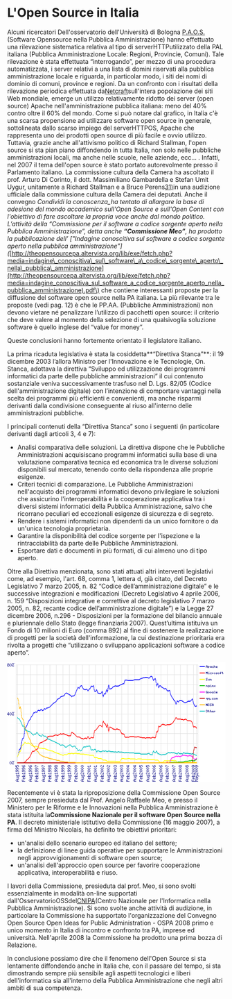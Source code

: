 # L'Open Source in Italia

Alcuni ricercatori Dell'osservatorio dell'Università di Bologna [P.A.O.S.](http://www.paos.it/) \(Software Opensource nella Pubblica Amministrazione\) hanno effettuato una rilevazione sistematica relativa al tipo di serverHTTPutilizzato della PAL italiana \(Pubblica Amministrazione Locale: Regioni, Provincie, Comuni\). Tale rilevazione è stata effettuata “interrogando”, per mezzo di una procedura automatizzata, i server relativi a una lista di domini riservati alla pubblica amministrazione locale e riguarda, in particolar modo, i siti dei nomi di dominio di comuni, province e regioni. Da un confronto con i risultati della rilevazione periodica effettuata da[Netcraft](http://news.netcraft.com/)sull'intera popolazione dei siti Web mondiale, emerge un utilizzo relativamente ridotto dei server \(open source\) Apache nell'amministrazione pubblica italiana: meno del 40% contro oltre il 60% del mondo. Come si può notare dal grafico, in Italia c'è una scarsa propensione ad utilizzare software open source in generale, sottolineata dallo scarso impiego del serverHTTPOS, Apache che rappresenta uno dei prodotti open source di più facile e ovvio utilizzo. Tuttavia, grazie anche all'attivismo politico di Richard Stallman, l'open source si sta pian piano diffondendo in tutta Italia, non solo nelle pubbliche amministrazioni locali, ma anche nelle scuole, nelle aziende, ecc… . Infatti, nel 2007 il tema dell'open source è stato portato autorevolmente presso il Parlamento italiano. La commissione cultura della Camera ha ascoltato il prof. Arturo Di Corinto, il dott. Massimiliano Gambardella e Stefan Umit Uygur, unitamente a Richard Stallman e a Bruce Perens[31\)](http://theopensourcepa.altervista.org/doku.php?id=open_source#fn__31)in una audizione ufficiale dalla commissione cultura della Camera dei deputati. Anche il convegno _Condividi la conoscenza\_ha tentato di allargare la base di adesione del mondo accademico sull'Open Source e sull'Open Content con l'obiettivo di fare ascoltare la propria voce anche dal mondo politico. L’attività della “Commissione per il software a codice sorgente aperto nella Pubblica Amministrazione”, detta anche **“Commissione Meo”**, ha prodotto la pubblicazione dell’ \["Indagine conoscitiva sul software a codice sorgente aperto nella pubblica amministrazione"\]\(_[http://theopensourcepa.altervista.org/lib/exe/fetch.php?media=indagine\_conoscitiva\_sul\_software\_a\_codice\_sorgente\_aperto\_nella\_pubblica\_amministrazione](http://theopensourcepa.altervista.org/lib/exe/fetch.php?media=indagine_conoscitiva_sul_software_a_codice_sorgente_aperto_nella_pubblica_amministrazione).pdf\) che contiene interessanti proposte per la diffusione del software open source nella PA italiana. La più rilevante tra le proposte \(vedi pag. 12\) è che le PP.AA. \(Pubbliche Amministrazioni\) non devono vietare né penalizzare l’utilizzo di pacchetti open source: il criterio che deve valere al momento della selezione di una qualsivoglia soluzione software è quello inglese del “value for money”.

Queste conclusioni hanno fortemente orientato il legislatore italiano.

La prima ricaduta legislativa è stata la cosiddetta**“Direttiva Stanca”**: il 19 dicembre 2003 l’allora Ministro per l'Innovazione e le Tecnologie, On. Stanca, adottava la direttiva “Sviluppo ed utilizzazione dei programmi informatici da parte delle pubbliche amministrazioni” il cui contenuto sostanziale veniva successivamente trasfuso nel D. Lgs. 82/05 \(Codice dell'amministrazione digitale\) con l’intenzione di comportare vantaggi nella scelta dei programmi più efficienti e convenienti, ma anche risparmi derivanti dalla condivisione conseguente al riuso all'interno delle amministrazioni pubbliche.

I principali contenuti della “Direttiva Stanca” sono i seguenti \(in particolare derivanti dagli articoli 3, 4 e 7\):

* Analisi comparativa delle soluzioni. La direttiva dispone che le Pubbliche Amministrazioni acquisiscano programmi informatici sulla base di una valutazione comparativa tecnica ed economica tra le diverse soluzioni disponibili sul mercato, tenendo conto della rispondenza alle proprie esigenze.
* Criteri tecnici di comparazione. Le Pubbliche Amministrazioni nell'acquisto dei programmi informatici devono privilegiare le soluzioni che assicurino l'interoperabilità e la cooperazione applicativa tra i diversi sistemi informatici della Pubblica Amministrazione, salvo che ricorrano peculiari ed eccezionali esigenze di sicurezza e di segreto.
* Rendere i sistemi informatici non dipendenti da un unico fornitore o da un'unica tecnologia proprietaria.
* Garantire la disponibilità del codice sorgente per l'ispezione e la rintracciabilità da parte delle Pubbliche Amministrazioni.
* Esportare dati e documenti in più formati, di cui almeno uno di tipo aperto.

Oltre alla Direttiva menzionata, sono stati attuati altri interventi legislativi come, ad esempio, l'art. 68, comma 1, lettera d, già citato, del Decreto Legislativo 7 marzo 2005, n. 82 “Codice dell’amministrazione digitale” e le successive integrazioni e modificazioni \(Decreto Legislativo 4 aprile 2006, n. 159 “Disposizioni integrative e correttive al decreto legislativo 7 marzo 2005, n. 82, recante codice dell’amministrazione digitale”\) e la Legge 27 dicembre 2006, n.296 - Disposizioni per la formazione del bilancio annuale e pluriennale dello Stato \(legge finanziaria 2007\). Quest’ultima istituiva un Fondo di 10 milioni di Euro \(comma 892\) al fine di sostenere la realizzazione di progetti per la società dell'informazione, la cui destinazione prioritaria era rivolta a progetti che “utilizzano o sviluppano applicazioni software a codice aperto”.

![](/assets/overallc.png)

Recentemente vi è stata la riproposizione della Commissione Open Source 2007, sempre presieduta dal Prof. Angelo Raffaele Meo, e presso il Ministero per le Riforme e le Innovazioni nella Pubblica Amministrazione è stata istituita la**Commissione Nazionale per il software Open Source nella PA**. Il decreto ministeriale istitutivo della Commissione \(16 maggio 2007\), a firma del Ministro Nicolais, ha definito tre obiettivi prioritari:

* un'analisi dello scenario europeo ed italiano del settore;
* la definizione di linee guida operative per supportare le Amministrazioni negli approvvigionamenti di software open source;
* un'analisi dell'approccio open source per favorire cooperazione applicativa, interoperabilità e riuso.

I lavori della Commissione, presieduta dal prof. Meo, si sono svolti essenzialmente in modalità on-line supportati dall'OsservatorioOSSdel[CNIPA](http://www.cnipa.gov.it/site/it-IT/)\(Centro Nazionale per l'Informatica nella Pubblica Amministrazione\). Si sono svolte anche attività di audizione, in particolare la Commissione ha supportato l'organizzazione del Convegno Open Source Open Ideas for Public Administration - OSPA 2008 primo e unico momento in Italia di incontro e confronto tra PA, imprese ed università. Nell'aprile 2008 la Commissione ha prodotto una prima bozza di Relazione.

In conclusione possiamo dire che il fenomeno dell'Open Source si sta lentamente diffondendo anche in Italia che, con il passare del tempo, si sta dimostrando sempre più sensibile agli aspetti tecnologici e liberi dell'informatica sia all'interno della Pubblica Amministrazione che negli altri ambiti di sua competenza.

